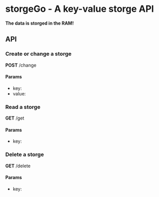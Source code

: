 # storgeGo - A key-value storge API

**The data is storged in the RAM!**

## API

### Create or change a storge

**POST** /change

#### Params

* key: <key>
* value: <value>

### Read a storge

**GET** /get

#### Params

* key: <key>

### Delete a storge

**GET** /delete

#### Params

* key: <key>
